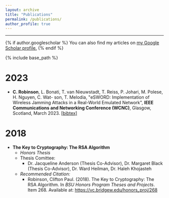 ```yaml
---
layout: archive
title: "Publications"
permalink: /publications/
author_profile: true
---
```

<hr>

{% if author.googlescholar %}
  You can also find my articles on <u><a href="{{author.googlescholar}}">my Google Scholar profile</a>.</u>
{% endif %}

{% include base_path %}

2023
======
* **C. Robinson**, L. Bonati, T. van Nieuwstadt, T. Reiss, P. Johari, M. Polese, H. Nguyen, C. Wat- son, T. Melodia, "eSWORD: Implementation of Wireless Jamming Attacks in a Real-World Emulated Network", **IEEE Communications and Networking Conference (WCNC)**, Glasgow, Scotland, March 2023. <a href="https://ece.northeastern.edu/wineslab/wines_bibtex/robinson2023wcnc.txt" target="_blank">[bibtex]</a>


2018
======
* **The Key to Cryptography: The RSA Algorithm**
  * _Honors Thesis_
  * Thesis Comittee:
    * Dr. Jacqueline Anderson (Thesis Co-Advisor), Dr. Margaret Black (Thesis Co-Advisor), Dr. Ward Heilman, Dr. Haleh Khojasteh
  * _Recommended Citation:_
    * Robinson, Clifton Paul. (2018). The Key to Cryptography: The RSA Algorithm. In _BSU Honors Program Theses and Projects_. Item 268. Available at: <a href="[https://ece.northeastern.edu/wineslab/wines_bibtex/robinson2023wcnc.txt](https://vc.bridgew.edu/honors_proj/268)" target="_blank">https://vc.bridgew.edu/honors_proj/268</a>


